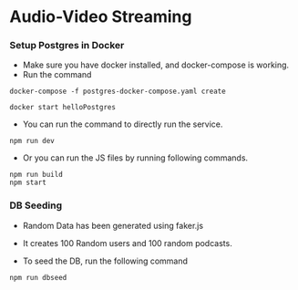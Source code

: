 # Audio-Video Streaming

### Setup Postgres in Docker

- Make sure you have docker installed, and docker-compose is working.
- Run the command

```
docker-compose -f postgres-docker-compose.yaml create
```

```
docker start helloPostgres
```

- You can run the command to directly run the service.

```
npm run dev
```

- Or you can run the JS files by running following commands.

```
npm run build
npm start
```

### DB Seeding

- Random Data has been generated using faker.js
- It creates 100 Random users and 100 random podcasts.

- To seed the DB, run the following command

```
npm run dbseed
```
